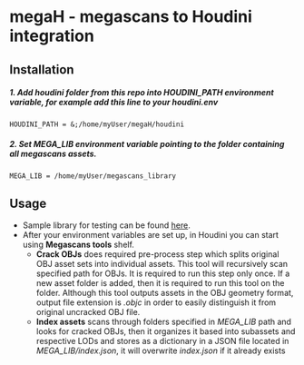 megaH - megascans to Houdini integration
===========================

Installation
------------

##### 1. Add *houdini* folder from this repo into *HOUDINI_PATH* environment variable, for example add this line to your *houdini.env*
```
HOUDINI_PATH = &;/home/myUser/megaH/houdini
```

##### 2. Set *MEGA_LIB* environment variable pointing to the folder containing all megascans assets.
```
MEGA_LIB = /home/myUser/megascans_library
```


Usage
-----

- Sample library for testing can be found [here](https://goo.gl/Y2D9BA).
- After your environment variables are set up, in Houdini you can start using **Megascans tools** shelf.
  - **Crack OBJs** does required pre-process step which splits original OBJ asset sets into individual assets. This tool will recursively scan specified path for OBJs. It is required to run this step only once. If a new asset folder is added, then it is required to run this tool on the folder. Although this tool outputs assets in the OBJ geometry format, output file extension is *.objc* in order to easily distinguish it from original uncracked OBJ file.
  - **Index assets** scans through folders specified in *MEGA_LIB* path and looks for cracked OBJs, then it organizes it based into subassets and respective LODs and stores as a dictionary in a JSON file located in *MEGA_LIB/index.json*, it will overwrite *index.json* if it already exists